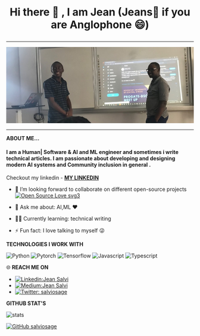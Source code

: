 

<!--
**salviosage/salviosage** is a ✨ _special_ ✨ repository because its `README.md` (this file) appears on your GitHub profile.
### Hi there 👋
Here are some ideas to get you started:

- 🔭 I’m currently working on ...
- 🌱 I’m currently learning ...
- 👯 I’m looking to collaborate on ...
- 🤔 I’m looking for help with ...
- 💬 Ask me about ...
- 📫 How to reach me: ...
- 😄 Pronouns: ...
- ⚡ Fun fact: ...
-->

# <p align='center'> Hi there 👋 , I am Jean (Jeans👖 if you are Anglophone 😄) </p>

---

![Brand](firstCover.jpg)

---

**ABOUT ME...**
<p align='center'>
<h4> I am a Human| Software & AI and ML engineer and sometimes i write technical articles. I am passionate about developing and designing modern AI systems and Community inclusion in general . </h4>

 Checkout my linkedin - **[MY LINKEDIN](https://www.linkedin.com/in/jean-salvi/)** 

- 👯 I’m looking forward to collaborate on different open-source projects [![Open Source Love svg3](https://badges.frapsoft.com/os/v3/open-source.svg?v=103)](https://github.com/ellerbrock/open-source-badges/)

- 💬 Ask me about: AI,ML ❤️ 
-  👩‍💻 Currently learning: technical writing 
- ⚡ Fun fact: I love talking to myself 😜

**TECHNOLOGIES I WORK WITH**

![Python](https://img.shields.io/badge/python%20-%23E34F26.svg?&style=for-the-badge&logo=python&logoColor=white)
![Pytorch](https://img.shields.io/badge/pytorch%20-%231572B6.svg?&style=for-the-badge&logo=pytorch&logoColor=white)
![Tensorflow](https://img.shields.io/badge/-tensorflow-blue?style=for-the-badge&logo=tensorflow&logoColor=white)
![Javascript](https://img.shields.io/badge/-Javascript-ffb400?style=for-the-badge&logo=javascript&logoColor=ffff3f)
![Typescript](https://img.shields.io/badge/-Typescript-ffb400?style=for-the-badge&logo=typescript&logoColor=ffff3f)


 🌐 **REACH ME ON**

- [![Linkedin:Jean Salvi](https://img.shields.io/badge/-Salvi-blue?style=flat-square&logo=Linkedin&logoColor=white&link=https://www.linkedin.com/in/jean-salvi/)](https://www.linkedin.com/in/jean-salvi/)
- [![Medium:Jean Salvi](https://img.shields.io/badge/-Salviosage-black?style=flat-square&logo=Medium&logoColor=white&link=https://medium.com/@salviosage)](https://medium.com/@salviosage)
- [![Twitter: salviosage](https://img.shields.io/twitter/follow/salviosage?style=social)](https://twitter.com/salviosage)


</p>


**GITHUB STAT'S**

![stats](https://github-readme-stats.vercel.app/api?username=salviosage&show_icons=true&theme=synthwave)

[![GitHub salviosage](https://img.shields.io/github/followers/salviosage?label=follow&style=social)](https://github.com/salviosage)
